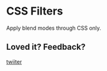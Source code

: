 # CSS Filters

Apply blend modes through CSS only.

## Loved it? Feedback?

[twiiter](http://twitter.com/hellonehha)